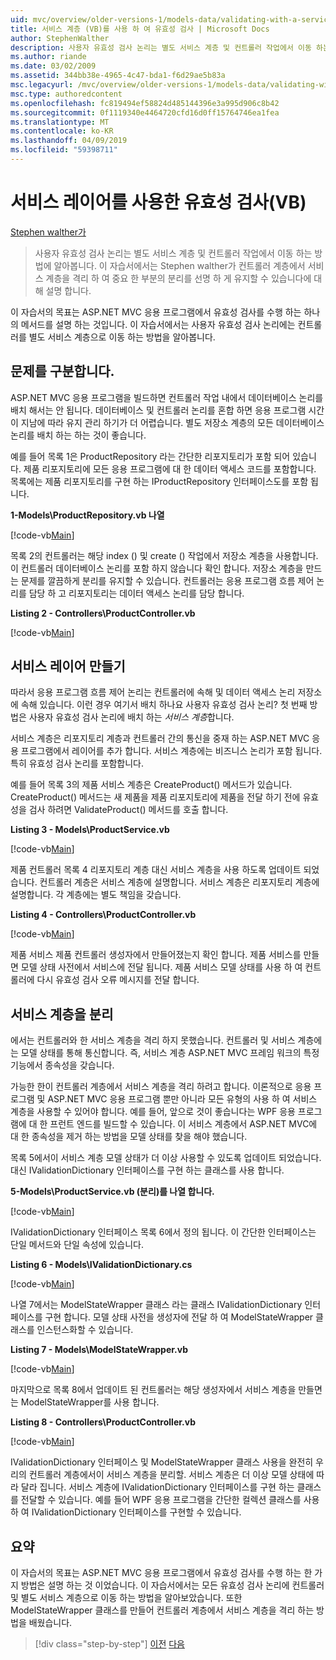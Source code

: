 ```yaml
---
uid: mvc/overview/older-versions-1/models-data/validating-with-a-service-layer-vb
title: 서비스 계층 (VB)를 사용 하 여 유효성 검사 | Microsoft Docs
author: StephenWalther
description: 사용자 유효성 검사 논리는 별도 서비스 계층 및 컨트롤러 작업에서 이동 하는 방법에 알아봅니다. 이 자습서에서는 Stephen walther가 설명 하는 방법을 있습니다...
ms.author: riande
ms.date: 03/02/2009
ms.assetid: 344bb38e-4965-4c47-bda1-f6d29ae5b83a
msc.legacyurl: /mvc/overview/older-versions-1/models-data/validating-with-a-service-layer-vb
msc.type: authoredcontent
ms.openlocfilehash: fc819494ef58824d485144396e3a995d906c8b42
ms.sourcegitcommit: 0f1119340e4464720cfd16d0ff15764746ea1fea
ms.translationtype: MT
ms.contentlocale: ko-KR
ms.lasthandoff: 04/09/2019
ms.locfileid: "59398711"
---
```

# <a name="validating-with-a-service-layer-vb"></a>서비스 레이어를 사용한 유효성 검사(VB)

[Stephen walther가](https://github.com/StephenWalther)

> 사용자 유효성 검사 논리는 별도 서비스 계층 및 컨트롤러 작업에서 이동 하는 방법에 알아봅니다. 이 자습서에서는 Stephen walther가 컨트롤러 계층에서 서비스 계층을 격리 하 여 중요 한 부분의 분리를 선명 하 게 유지할 수 있습니다에 대해 설명 합니다.


이 자습서의 목표는 ASP.NET MVC 응용 프로그램에서 유효성 검사를 수행 하는 하나의 메서드를 설명 하는 것입니다. 이 자습서에서는 사용자 유효성 검사 논리에는 컨트롤러를 별도 서비스 계층으로 이동 하는 방법을 알아봅니다.

## <a name="separating-concerns"></a>문제를 구분합니다.

ASP.NET MVC 응용 프로그램을 빌드하면 컨트롤러 작업 내에서 데이터베이스 논리를 배치 해서는 안 됩니다. 데이터베이스 및 컨트롤러 논리를 혼합 하면 응용 프로그램 시간이 지남에 따라 유지 관리 하기가 더 어렵습니다. 별도 저장소 계층의 모든 데이터베이스 논리를 배치 하는 하는 것이 좋습니다.

예를 들어 목록 1은 ProductRepository 라는 간단한 리포지토리가 포함 되어 있습니다. 제품 리포지토리에 모든 응용 프로그램에 대 한 데이터 액세스 코드를 포함합니다. 목록에는 제품 리포지토리를 구현 하는 IProductRepository 인터페이스도를 포함 됩니다.

**1-Models\ProductRepository.vb 나열**

[!code-vb[Main](validating-with-a-service-layer-vb/samples/sample1.vb)]

목록 2의 컨트롤러는 해당 index () 및 create () 작업에서 저장소 계층을 사용합니다. 이 컨트롤러 데이터베이스 논리를 포함 하지 않습니다 확인 합니다. 저장소 계층을 만드는 문제를 깔끔하게 분리를 유지할 수 있습니다. 컨트롤러는 응용 프로그램 흐름 제어 논리를 담당 하 고 리포지토리는 데이터 액세스 논리를 담당 합니다.

**Listing 2 - Controllers\ProductController.vb**

[!code-vb[Main](validating-with-a-service-layer-vb/samples/sample2.vb)]

## <a name="creating-a-service-layer"></a>서비스 레이어 만들기

따라서 응용 프로그램 흐름 제어 논리는 컨트롤러에 속해 및 데이터 액세스 논리 저장소에 속해 있습니다. 이런 경우 여기서 배치 하나요 사용자 유효성 검사 논리? 첫 번째 방법은 사용자 유효성 검사 논리에 배치 하는 *서비스 계층*합니다.

서비스 계층은 리포지토리 계층과 컨트롤러 간의 통신을 중재 하는 ASP.NET MVC 응용 프로그램에서 레이어를 추가 합니다. 서비스 계층에는 비즈니스 논리가 포함 됩니다. 특히 유효성 검사 논리를 포함합니다.

예를 들어 목록 3의 제품 서비스 계층은 CreateProduct() 메서드가 있습니다. CreateProduct() 메서드는 새 제품을 제품 리포지토리에 제품을 전달 하기 전에 유효성을 검사 하려면 ValidateProduct() 메서드를 호출 합니다.

**Listing 3 - Models\ProductService.vb**

[!code-vb[Main](validating-with-a-service-layer-vb/samples/sample3.vb)]

제품 컨트롤러 목록 4 리포지토리 계층 대신 서비스 계층을 사용 하도록 업데이트 되었습니다. 컨트롤러 계층은 서비스 계층에 설명합니다. 서비스 계층은 리포지토리 계층에 설명합니다. 각 계층에는 별도 책임을 갖습니다.

**Listing 4 - Controllers\ProductController.vb**

[!code-vb[Main](validating-with-a-service-layer-vb/samples/sample4.vb)]

제품 서비스 제품 컨트롤러 생성자에서 만들어졌는지 확인 합니다. 제품 서비스를 만들면 모델 상태 사전에서 서비스에 전달 됩니다. 제품 서비스 모델 상태를 사용 하 여 컨트롤러에 다시 유효성 검사 오류 메시지를 전달 합니다.

## <a name="decoupling-the-service-layer"></a>서비스 계층을 분리

에서는 컨트롤러와 한 서비스 계층을 격리 하지 못했습니다. 컨트롤러 및 서비스 계층에는 모델 상태를 통해 통신합니다. 즉, 서비스 계층 ASP.NET MVC 프레임 워크의 특정 기능에서 종속성을 갖습니다.

가능한 한이 컨트롤러 계층에서 서비스 계층을 격리 하려고 합니다. 이론적으로 응용 프로그램 및 ASP.NET MVC 응용 프로그램 뿐만 아니라 모든 유형의 사용 하 여 서비스 계층을 사용할 수 있어야 합니다. 예를 들어, 앞으로 것이 좋습니다는 WPF 응용 프로그램에 대 한 프런트 엔드를 빌드할 수 있습니다. 이 서비스 계층에서 ASP.NET MVC에 대 한 종속성을 제거 하는 방법을 모델 상태를 찾을 해야 했습니다.

목록 5에서이 서비스 계층 모델 상태가 더 이상 사용할 수 있도록 업데이트 되었습니다. 대신 IValidationDictionary 인터페이스를 구현 하는 클래스를 사용 합니다.

**5-Models\ProductService.vb (분리)를 나열 합니다.**

[!code-vb[Main](validating-with-a-service-layer-vb/samples/sample5.vb)]

IValidationDictionary 인터페이스 목록 6에서 정의 됩니다. 이 간단한 인터페이스는 단일 메서드와 단일 속성에 있습니다.

**Listing 6 - Models\IValidationDictionary.cs**

[!code-vb[Main](validating-with-a-service-layer-vb/samples/sample6.vb)]

나열 7에서는 ModelStateWrapper 클래스 라는 클래스 IValidationDictionary 인터페이스를 구현 합니다. 모델 상태 사전을 생성자에 전달 하 여 ModelStateWrapper 클래스를 인스턴스화할 수 있습니다.

**Listing 7 - Models\ModelStateWrapper.vb**

[!code-vb[Main](validating-with-a-service-layer-vb/samples/sample7.vb)]

마지막으로 목록 8에서 업데이트 된 컨트롤러는 해당 생성자에서 서비스 계층을 만들면는 ModelStateWrapper를 사용 합니다.

**Listing 8 - Controllers\ProductController.vb**

[!code-vb[Main](validating-with-a-service-layer-vb/samples/sample8.vb)]

IValidationDictionary 인터페이스 및 ModelStateWrapper 클래스 사용을 완전히 우리의 컨트롤러 계층에서이 서비스 계층을 분리할. 서비스 계층은 더 이상 모델 상태에 따라 달라 집니다. 서비스 계층에 IValidationDictionary 인터페이스를 구현 하는 클래스를 전달할 수 있습니다. 예를 들어 WPF 응용 프로그램을 간단한 컬렉션 클래스를 사용 하 여 IValidationDictionary 인터페이스를 구현할 수 있습니다.

## <a name="summary"></a>요약

이 자습서의 목표는 ASP.NET MVC 응용 프로그램에서 유효성 검사를 수행 하는 한 가지 방법은 설명 하는 것 이었습니다. 이 자습서에서는 모든 유효성 검사 논리에 컨트롤러 및 별도 서비스 계층으로 이동 하는 방법을 알아보았습니다. 또한 ModelStateWrapper 클래스를 만들어 컨트롤러 계층에서 서비스 계층을 격리 하는 방법을 배웠습니다.

> [!div class="step-by-step"]
> [이전](validating-with-the-idataerrorinfo-interface-vb.md)
> [다음](validation-with-the-data-annotation-validators-vb.md)
